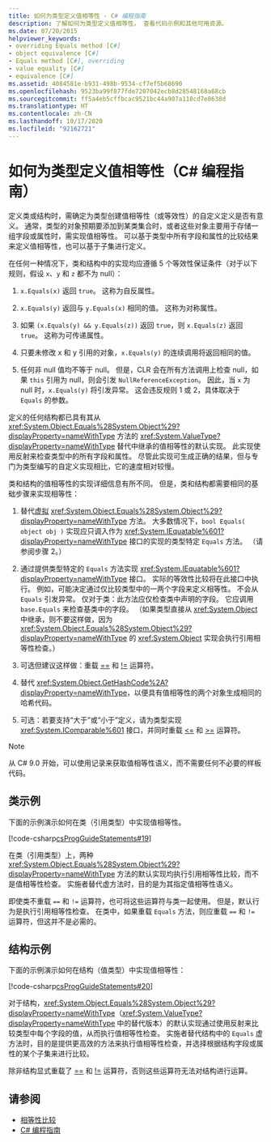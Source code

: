 ```yaml
---
title: 如何为类型定义值相等性 - C# 编程指南
description: 了解如何为类型定义值相等性。 查看代码示例和其他可用资源。
ms.date: 07/20/2015
helpviewer_keywords:
- overriding Equals method [C#]
- object equivalence [C#]
- Equals method [C#], overriding
- value equality [C#]
- equivalence [C#]
ms.assetid: 4084581e-b931-498b-9534-cf7ef5b68690
ms.openlocfilehash: 9523ba99f877fde7207042ecb8d28548168a68cb
ms.sourcegitcommit: ff5a4eb5cffbcac9521bc44a907a118cd7e8638d
ms.translationtype: HT
ms.contentlocale: zh-CN
ms.lasthandoff: 10/17/2020
ms.locfileid: "92162721"
---
```

# <a name="how-to-define-value-equality-for-a-type-c-programming-guide"></a>如何为类型定义值相等性（C# 编程指南）

定义类或结构时，需确定为类型创建值相等性（或等效性）的自定义定义是否有意义。 通常，类型的对象预期要添加到某类集合时，或者这些对象主要用于存储一组字段或属性时，需实现值相等性。 可以基于类型中所有字段和属性的比较结果来定义值相等性，也可以基于子集进行定义。

在任何一种情况下，类和结构中的实现均应遵循 5 个等效性保证条件（对于以下规则，假设 `x`、`y` 和 `z` 都不为 null）：  
  
1. `x.Equals(x)` 返回 `true`。 这称为自反属性。  
  
2. `x.Equals(y)` 返回与 `y.Equals(x)` 相同的值。 这称为对称属性。  
  
3. 如果 `(x.Equals(y) && y.Equals(z))` 返回 `true`，则 `x.Equals(z)` 返回 `true`。 这称为可传递属性。  
  
4. 只要未修改 x 和 y 引用的对象，`x.Equals(y)` 的连续调用将返回相同的值。  
  
5. 任何非 null 值均不等于 null。 但是，CLR 会在所有方法调用上检查 null，如果 `this` 引用为 null，则会引发 `NullReferenceException`。 因此，当 `x` 为 null 时，`x.Equals(y)` 将引发异常。 这会违反规则 1 或 2，具体取决于 `Equals` 的参数。

定义的任何结构都已具有其从 <xref:System.Object.Equals%28System.Object%29?displayProperty=nameWithType> 方法的 <xref:System.ValueType?displayProperty=nameWithType> 替代中继承的值相等性的默认实现。 此实现使用反射来检查类型中的所有字段和属性。 尽管此实现可生成正确的结果，但与专门为类型编写的自定义实现相比，它的速度相对较慢。  
  
类和结构的值相等性的实现详细信息有所不同。 但是，类和结构都需要相同的基础步骤来实现相等性：  
  
1. 替代[虚拟](../../language-reference/keywords/virtual.md) <xref:System.Object.Equals%28System.Object%29?displayProperty=nameWithType> 方法。 大多数情况下，`bool Equals( object obj )` 实现应只调入作为 <xref:System.IEquatable%601?displayProperty=nameWithType> 接口的实现的类型特定 `Equals` 方法。 （请参阅步骤 2。）  
  
2. 通过提供类型特定的 `Equals` 方法实现 <xref:System.IEquatable%601?displayProperty=nameWithType> 接口。 实际的等效性比较将在此接口中执行。 例如，可能决定通过仅比较类型中的一两个字段来定义相等性。 不会从 `Equals` 引发异常。 仅对于类：此方法应仅检查类中声明的字段。 它应调用 `base.Equals` 来检查基类中的字段。 （如果类型直接从 <xref:System.Object> 中继承，则不要这样做，因为 <xref:System.Object.Equals%28System.Object%29?displayProperty=nameWithType> 的 <xref:System.Object> 实现会执行引用相等性检查。）  
  
3. 可选但建议这样做：重载 [==](../../language-reference/operators/equality-operators.md#equality-operator-) 和 [!=](../../language-reference/operators/equality-operators.md#inequality-operator-) 运算符。  
  
4. 替代 <xref:System.Object.GetHashCode%2A?displayProperty=nameWithType>，以便具有值相等性的两个对象生成相同的哈希代码。  
  
5. 可选：若要支持“大于”或“小于”定义，请为类型实现 <xref:System.IComparable%601> 接口，并同时重载 [<=](../../language-reference/operators/comparison-operators.md#less-than-or-equal-operator-) 和 [>=](../../language-reference/operators/comparison-operators.md#greater-than-or-equal-operator-) 运算符。  

> [!NOTE]
> 从 C# 9.0 开始，可以使用记录来获取值相等性语义，而不需要任何不必要的样板代码。

## <a name="class-example"></a>类示例

下面的示例演示如何在类（引用类型）中实现值相等性。

[!code-csharp[csProgGuideStatements#19](~/samples/snippets/csharp/VS_Snippets_VBCSharp/csProgGuideStatements/CS/Statements.cs#19)]

在类（引用类型）上，两种 <xref:System.Object.Equals%28System.Object%29?displayProperty=nameWithType> 方法的默认实现均执行引用相等性比较，而不是值相等性检查。 实施者替代虚方法时，目的是为其指定值相等性语义。

即使类不重载 `==` 和 `!=` 运算符，也可将这些运算符与类一起使用。 但是，默认行为是执行引用相等性检查。 在类中，如果重载 `Equals` 方法，则应重载 `==` 和 `!=` 运算符，但这并不是必需的。

## <a name="struct-example"></a>结构示例

下面的示例演示如何在结构（值类型）中实现值相等性：

[!code-csharp[csProgGuideStatements#20](~/samples/snippets/csharp/VS_Snippets_VBCSharp/csProgGuideStatements/CS/Statements.cs#20)]
  
对于结构，<xref:System.Object.Equals%28System.Object%29?displayProperty=nameWithType>（<xref:System.ValueType?displayProperty=nameWithType> 中的替代版本）的默认实现通过使用反射来比较类型中每个字段的值，从而执行值相等性检查。 实施者替代结构中的 `Equals` 虚方法时，目的是提供更高效的方法来执行值相等性检查，并选择根据结构字段或属性的某个子集来进行比较。
  
除非结构显式重载了 [==](../../language-reference/operators/equality-operators.md#equality-operator-) 和 [!=](../../language-reference/operators/equality-operators.md#inequality-operator-) 运算符，否则这些运算符无法对结构进行运算。

## <a name="see-also"></a>请参阅

- [相等性比较](equality-comparisons.md)
- [C# 编程指南](../index.md)
